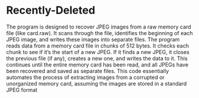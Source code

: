 # Recently-Deleted
The program is designed to recover JPEG images from a raw memory card file (like card.raw). It scans through the file, identifies the beginning of each JPEG image, and writes these images into separate files.
The program reads data from a memory card file in chunks of 512 bytes.
It checks each chunk to see if it’s the start of a new JPEG.
If it finds a new JPEG, it closes the previous file (if any), creates a new one, and writes the data to it.
This continues until the entire memory card has been read, and all JPEGs have been recovered and saved as separate files.
This code essentially automates the process of extracting images from a corrupted or unorganized memory card, assuming the images are stored in a standard JPEG format
